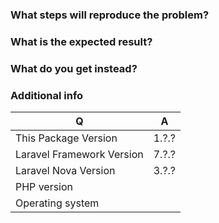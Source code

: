 ### What steps will reproduce the problem?

### What is the expected result?

### What do you get instead?

### Additional info

| Q                         | A
| ------------------------- | ---
| This Package Version      | 1.?.?
| Laravel Framework Version | 7.?.?
| Laravel Nova Version      | 3.?.?
| PHP version               | 
| Operating system          |
